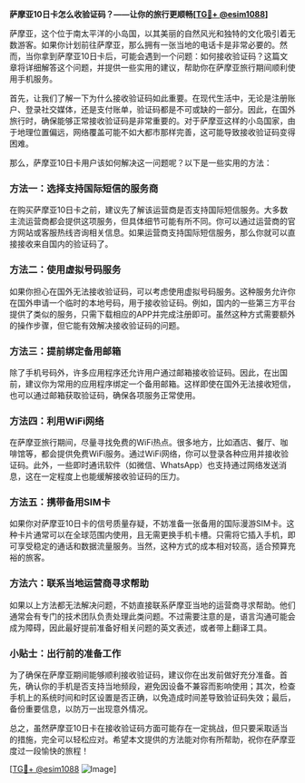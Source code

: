 **萨摩亚10日卡怎么收验证码？——让你的旅行更顺畅[[TG💪+ @esim1088](https://t.me/s/esim1088)]**

萨摩亚，这个位于南太平洋的小岛国，以其美丽的自然风光和独特的文化吸引着无数游客。如果你计划前往萨摩亚，那么拥有一张当地的电话卡是非常必要的。然而，当你拿到萨摩亚10日卡后，可能会遇到一个问题：如何接收验证码？这篇文章将详细解答这个问题，并提供一些实用的建议，帮助你在萨摩亚旅行期间顺利使用手机服务。

首先，让我们了解一下为什么接收验证码如此重要。在现代生活中，无论是注册账户、登录社交媒体，还是支付账单，验证码都是不可或缺的一部分。因此，在国外旅行时，确保能够正常接收验证码是非常重要的。对于萨摩亚这样的小岛国家，由于地理位置偏远，网络覆盖可能不如大都市那样完善，这可能导致接收验证码变得困难。

那么，萨摩亚10日卡用户该如何解决这一问题呢？以下是一些实用的方法：

### 方法一：选择支持国际短信的服务商

在购买萨摩亚10日卡之前，建议先了解该运营商是否支持国际短信服务。大多数主流运营商都会提供这项服务，但具体细节可能有所不同。你可以通过运营商的官方网站或客服热线咨询相关信息。如果运营商支持国际短信服务，那么你就可以直接接收来自国内的验证码了。

### 方法二：使用虚拟号码服务

如果你担心在国外无法接收验证码，可以考虑使用虚拟号码服务。这种服务允许你在国外申请一个临时的本地号码，用于接收验证码。例如，国内的一些第三方平台提供了类似的服务，只需下载相应的APP并完成注册即可。虽然这种方式需要额外的操作步骤，但它能有效解决接收验证码的问题。

### 方法三：提前绑定备用邮箱

除了手机号码外，许多应用程序还允许用户通过邮箱接收验证码。因此，在出国前，建议你为常用的应用程序绑定一个备用邮箱。这样即使在国外无法接收短信，也可以通过邮箱获取验证码，确保各项服务正常使用。

### 方法四：利用WiFi网络

在萨摩亚旅行期间，尽量寻找免费的WiFi热点。很多地方，比如酒店、餐厅、咖啡馆等，都会提供免费WiFi服务。通过WiFi网络，你可以登录各种应用并接收验证码。此外，一些即时通讯软件（如微信、WhatsApp）也支持通过网络发送消息，这在一定程度上也能缓解接收验证码的压力。

### 方法五：携带备用SIM卡

如果你对萨摩亚10日卡的信号质量存疑，不妨准备一张备用的国际漫游SIM卡。这种卡片通常可以在全球范围内使用，且无需更换手机卡槽。只需将它插入手机，即可享受稳定的通话和数据流量服务。当然，这种方式的成本相对较高，适合预算充裕的旅客。

### 方法六：联系当地运营商寻求帮助

如果以上方法都无法解决问题，不妨直接联系萨摩亚当地的运营商寻求帮助。他们通常会有专门的技术团队负责处理此类问题。不过需要注意的是，语言沟通可能会成为障碍，因此最好提前准备好相关问题的英文表述，或者带上翻译工具。

### 小贴士：出行前的准备工作

为了确保在萨摩亚期间能够顺利接收验证码，建议你在出发前做好充分准备。首先，确认你的手机是否支持当地频段，避免因设备不兼容而影响使用；其次，检查手机上的系统时间和时区设置是否正确，以免造成时间差导致验证码失效；最后，备份重要信息，以防万一出现意外情况。

总之，虽然萨摩亚10日卡在接收验证码方面可能存在一定挑战，但只要采取适当的措施，完全可以轻松应对。希望本文提供的方法能对你有所帮助，祝你在萨摩亚度过一段愉快的旅程！

[[TG💪+ @esim1088](https://t.me/s/esim1088) ![Image](https://i.postimg.cc/4NQfJmqS/Snipaste-2025-05-13-00-14-12.png)]